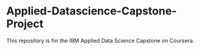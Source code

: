 # Applied-Datascience-Capstone-Project
This repository is for the IBM Applied Data Science Capstone on Coursera. 
